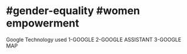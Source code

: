 # #gender-equality #women empowerment
Google Technology used 1-GOOGLE 
2-GOOGLE ASSISTANT
3-GOOGLE MAP
